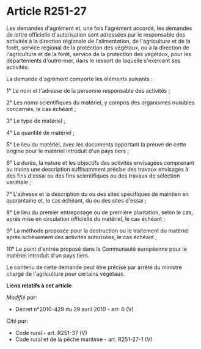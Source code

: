 # Article R251-27

Les demandes d'agrément et, une fois l'agrément accordé, les demandes de lettre officielle d'autorisation sont adressées par
le responsable des activités à la         direction régionale de l'alimentation, de l'agriculture et de la forêt, service
régional de la protection des végétaux, ou à la direction de l'agriculture et de la forêt, service de la protection des
végétaux, pour les départements d'outre-mer, dans le ressort de laquelle s'exercent ses activités. 

La demande d'agrément comporte les éléments suivants : 

1° Le nom et l'adresse de la personne responsable des activités ; 

2° Les noms scientifiques du matériel, y compris des organismes nuisibles concernés, le cas échéant ; 

3° Le type de matériel ; 

4° La quantité de matériel ; 

5° Le lieu du matériel, avec les documents apportant la preuve de cette origine pour le matériel introduit d'un pays tiers ; 

6° La durée, la nature et les objectifs des activités envisagées comprenant au moins une description suffisamment précise des
travaux envisagés à des fins d'essai ou des fins scientifiques ou des travaux de sélection variétale ; 

7° L'adresse et la description du ou des sites spécifiques de maintien en quarantaine et, le cas échéant, du ou des sites
d'essai ; 

8° Le lieu du premier entreposage ou de première plantation, selon le cas, après mise en circulation officielle du matériel,
le cas échéant ; 

9° La méthode proposée pour la destruction ou le traitement du matériel après achèvement des activités autorisées, le cas
échéant ; 

10° Le point d'entrée proposé dans la Communauté européenne pour le matériel introduit d'un pays tiers. 

Le contenu de cette demande peut être précisé par arrêté du ministre chargé de l'agriculture pour certains végétaux.

**Liens relatifs à cet article**

_Modifié par_:

  - Décret n°2010-429 du 29 avril 2010 - art. 6 (V)

_Cité par_:

  - Code rural - art. R251-37 (V)
  - Code rural et de la pêche maritime - art. R251-27-1 (V)
